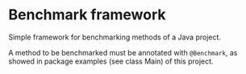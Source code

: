 Benchmark framework
===================

Simple framework for benchmarking methods of a Java project.

A method to be benchmarked must be annotated with `@Benchmark`,
as showed in package examples (see class Main) of this project.
